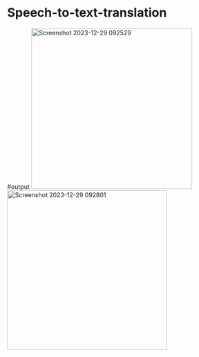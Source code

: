 # Speech-to-text-translation
#output
<img width="372" alt="Screenshot 2023-12-29 092529" src="https://github.com/napaharsha2/Speech-to-text-translation/assets/164484771/533e8ff6-959b-4c27-b534-9d7fe206e597">
<img width="369" alt="Screenshot 2023-12-29 092801" src="https://github.com/napaharsha2/Speech-to-text-translation/assets/164484771/f2e1b8a6-86d2-4782-88ce-56e10b56976f">
